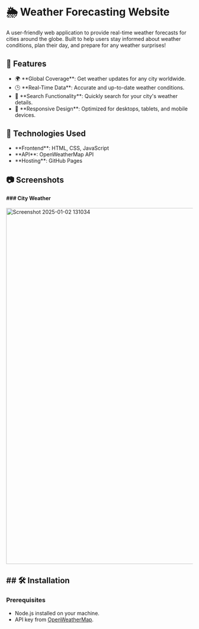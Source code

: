 
<h1>🌦️ Weather Forecasting Website</h1>

<p>A user-friendly web application to provide real-time weather forecasts for cities around the globe. Built to help users stay informed about weather conditions, plan their day, and prepare for any weather surprises!</p>


<h2>🌟 Features</h2>  
<ul>
<li> 🌍 **Global Coverage**: Get weather updates for any city worldwide.</li>
<li> 🕒 **Real-Time Data**: Accurate and up-to-date weather conditions.</li>
<li> 📌 **Search Functionality**: Quickly search for your city's weather details.</li>
<li> 🎨 **Responsive Design**: Optimized for desktops, tablets, and mobile devices.</li> 
</ul>


<h2> 🚀 Technologies Used</h2>
<ul>
<li> **Frontend**: HTML, CSS, JavaScript</li>
<li>**API**: OpenWeatherMap API</li> 
<li>**Hosting**: GitHub Pages</li>
</ul>


<h2>📷 Screenshots</h2>
 
<h4>### City Weather</h4>  

<img width="959" alt="Screenshot 2025-01-02 131034" src="https://github.com/user-attachments/assets/346eabaf-e672-4406-b21f-a7fd1406fe17" />


<h2>## 🛠️ Installation</h2>

### Prerequisites  
- Node.js installed on your machine.  
- API key from [OpenWeatherMap](https://openweathermap.org/api).  
 
